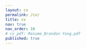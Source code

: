 ```yaml
---
layout: cv
permalink: /cv/
title: cv
nav: true
nav_order: 10
# cv_pdf: Resume_Brandon Yong.pdf
published: true
---
```

